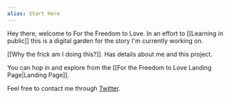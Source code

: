 ```yaml
---
alias: Start Here
---
```


Hey there, welcome to For the Freedom to Love. In an effort to [[Learning in public]]  this is a digital garden for the story I'm currently working on.

[[Why the frick am I doing this?]]. Has details about me and this project.

You can hop in and explore from the [[For the Freedom to Love Landing Page|Landing Page]].

Feel free to contact me through [Twitter](https://twitter.com/SephMary).